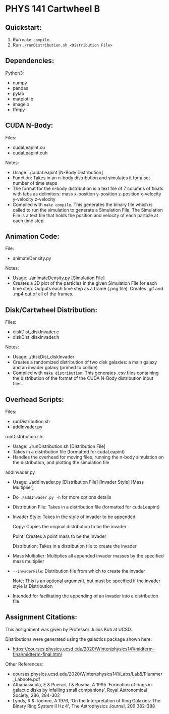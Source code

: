 # PHYS 141 Cartwheel B

Quickstart:
-----------

1. Run `make compile`.
2. Run `./runDistribution.sh <Distribution File>`

Dependencies:
-------------

Python3:

- numpy
- pandas
- pylab
- matplotlib
- imageio
- ffmpy

CUDA N-Body:
------------

Files:

- cudaLeapint.cu
- cudaLeapint.cuh

Notes:

- Usage: ./cudaLeapint [N-Body Distribution]
- Function: Takes in an n-body distribution and simulates it for a set number
  of time steps
- The format for the n-body distribution is a text file of 7 columns of floats 
  with tabs as delimiters:
  mass x-position y-position z-position x-velocity y-velocity z-velocity
- Compiled with `make compile`. This generates the binary file which is
  called to run the simulation to generate a Simulation File. The Simulation
  File is a text file that holds the position and velocity of each particle at
  each time step.

Animation Code:
---------------

File:

- animateDensity.py

Notes:

- Usage: ./animateDensity.py [Simulation File]
- Creates a 3D plot of the particles in the given Simulation File for each 
  time step. Outputs each time step as a frame (.png file). Creates .gif and
  .mp4 out of all of the frames.

Disk/Cartwheel Distribution:
----------------------------

Files:

- diskDist_diskInvader.c
- diskDist_diskInvader.h

Notes:

- Usage: ./diskDist_diskInvader
- Creates a randomized distribution of two disk galaxies: 
  a main galaxy and an invader galaxy (primed to collide)
- Compiled with `make distribution`. This generates .csv files containing the
  distribution of the format of the CUDA N-Body distribution input files.

Overhead Scripts:
-----------------

Files:

- runDistribution.sh
- addInvader.py

runDistribution.sh:

- Usage: ./runDistribution.sh [Distribution File] 
- Takes in a distribution file (formatted for cudaLeapint)
- Handles the overhead for moving files, running the n-body simulation on the
  distribution, and plotting the simulation file

addInvader.py

- Usage: ./addInvader.py [Distribution File] 
                         [Invader Style] 
                         [Mass Multiplier] 
- Do `./addInvader.py -h` for more options details
- Distribution File: Takes in a distribution file (formatted for cudaLeapint)
- Invader Style: Takes in the style of invader to be appended:

    Copy: Copies the original distribution to be the invader

    Point: Creates a point mass to be the invader

    Distribution: Takes in a distribution file to create the invader

- Mass Multiplier: Multiplies all appended invader masses by the specified
  mass multiplier
- `--invaderFile`: Distribution file from which to create the invader

    Note: This is an optional argument, but must be specified if the invader
          style is Distribution

- Intended for facilitating the appending of an invader into a distribution file

Assignment Citations:
---------------------

This assignment was given by Professor Julius Kuti at UCSD.

Distributions were generated using the galactics package shown here:
- https://courses.physics.ucsd.edu/2020/Winter/physics141/midterm-final/midterm-final.html

Other References:

- courses.physics.ucsd.edu/2020/Winter/physics141/Labs/Lab5/Plummer_Labnote.pdf
- Athanassoula, E & Puerari, I & Bosma, A 1995 'Formation of rings in galactic 
  disks by infalling small companions’, Royal Astronomical Society, 
  286, 284-302
- Lynds, R & Toomre, A 1976, 
  'On the Interpretation of Ring Galaxies: The Binary Ring System II Hz 4', 
  The Astrophysics Journal, 209:382-388


